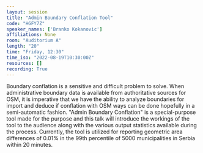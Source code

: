 ```yaml
---
layout: session
title: "Admin Boundary Conflation Tool"
code: "HGFY7Z"
speaker_names: ['Branko Kokanovic']
affiliations: None
room: "Auditorium A"
length: "20"
time: "Friday, 12:30"
time_iso: "2022-08-19T10:30:00Z"
resources: []
recording: True
---
```


Boundary conflation is a sensitive and difficult problem to solve. When administrative boundary data is available from authoritative sources for OSM, it is imperative that we have the ability to analyze boundaries for import and deduce if conflation with OSM ways can be done hopefully in a semi-automatic fashion. &#34;Admin Boundary Conflation&#34; is a special-purpose tool made for the purpose and this talk will introduce the workings of the tool to the audience along with the various output statistics available during the process. Currently, the tool is utilized for reporting geometric area differences of 0.01% in the 99th percentile of 5000 municipalities in Serbia within 20 minutes.

